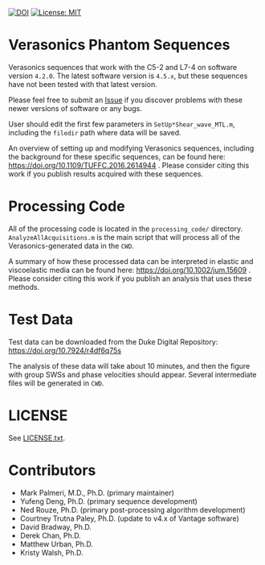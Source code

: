 [![DOI](https://zenodo.org/badge/91368068.svg)](https://zenodo.org/badge/latestdoi/91368068)
[![License: MIT](https://img.shields.io/badge/License-MIT-yellow.svg)](https://opensource.org/licenses/MIT)

# Verasonics Phantom Sequences
Verasonics sequences that work with the C5-2 and L7-4 on software version
`4.2.0`.  The latest software version is `4.5.x`, but these sequences have not
been tested with that latest version.  

Please feel free to submit an
[Issue](https://github.com/RSNA-QIBA-US-SWS/VerasonicsPhantomSequences/issues)
if you discover problems with these newer versions of software or any bugs.

User should edit the first few parameters in `SetUp*Shear_wave_MTL.m`,
including the `filedir` path where data will be saved.

An overview of setting up and modifying Verasonics sequences, including the
background for these specific sequences, can be found here:
https://doi.org/10.1109/TUFFC.2016.2614944 .  Please consider citing this work
if you publish results acquired with these sequences.

# Processing Code
All of the processing code is located in the `processing_code/` directory.
`AnalyzeAllAcquisitions.m` is the main script that will process all of the
Verasonics-generated data in the `CWD`.

A summary of how these processed data can be interpreted in elastic and
viscoelastic media can be found here: https://doi.org/10.1002/jum.15609 .
Please consider citing this work if you publish an analysis that uses these
methods.

# Test Data
Test data can be downloaded from the Duke Digital Repository:
https://doi.org/10.7924/r4df6q75s

The analysis of these data will take about 10 minutes, and then the figure with
group SWSs and phase velocities should appear.  Several intermediate files will
be generated in `CWD`.

# LICENSE
See [LICENSE.txt](LICENSE.txt).

# Contributors
* Mark Palmeri, M.D., Ph.D. (primary maintainer)
* Yufeng Deng, Ph.D. (primary sequence development)
* Ned Rouze, Ph.D. (primary post-processing algorithm development)
* Courtney Trutna Paley, Ph.D. (update to v4.x of Vantage software)
* David Bradway, Ph.D.
* Derek Chan, Ph.D.
* Matthew Urban, Ph.D.
* Kristy Walsh, Ph.D.
